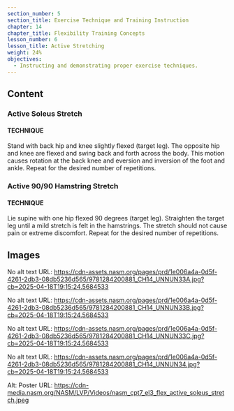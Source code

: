 ```yaml
---
section_number: 5
section_title: Exercise Technique and Training Instruction
chapter: 14
chapter_title: Flexibility Training Concepts
lesson_number: 6
lesson_title: Active Stretching
weight: 24%
objectives:
  - Instructing and demonstrating proper exercise techniques.
---
```


## Content
### Active Soleus Stretch

#### TECHNIQUE

Stand with back hip and knee slightly flexed (target leg). The opposite hip and knee are flexed and swing back and forth across the body. This motion causes rotation at the back knee and eversion and inversion of the foot and ankle. Repeat for the desired number of repetitions.

### Active 90/90 Hamstring Stretch

#### TECHNIQUE

Lie supine with one hip flexed 90 degrees (target leg). Straighten the target leg until a mild stretch is felt in the hamstrings. The stretch should not cause pain or extreme discomfort. Repeat for the desired number of repetitions.

## Images

No alt text
URL: https://cdn-assets.nasm.org/pages/prd/1e006a4a-0d5f-4261-2db3-08db5236d565/9781284200881_CH14_UNNUN33A.jpg?cb=2025-04-18T19:15:24.5684533

No alt text
URL: https://cdn-assets.nasm.org/pages/prd/1e006a4a-0d5f-4261-2db3-08db5236d565/9781284200881_CH14_UNNUN33B.jpg?cb=2025-04-18T19:15:24.5684533

No alt text
URL: https://cdn-assets.nasm.org/pages/prd/1e006a4a-0d5f-4261-2db3-08db5236d565/9781284200881_CH14_UNNUN33C.jpg?cb=2025-04-18T19:15:24.5684533

No alt text
URL: https://cdn-assets.nasm.org/pages/prd/1e006a4a-0d5f-4261-2db3-08db5236d565/9781284200881_CH14_UNNUN34.jpg?cb=2025-04-18T19:15:24.5684533

Alt: Poster
URL: https://cdn-media.nasm.org/NASM/LVP/Videos/nasm_cpt7_el3_flex_active_soleus_stretch.jpeg